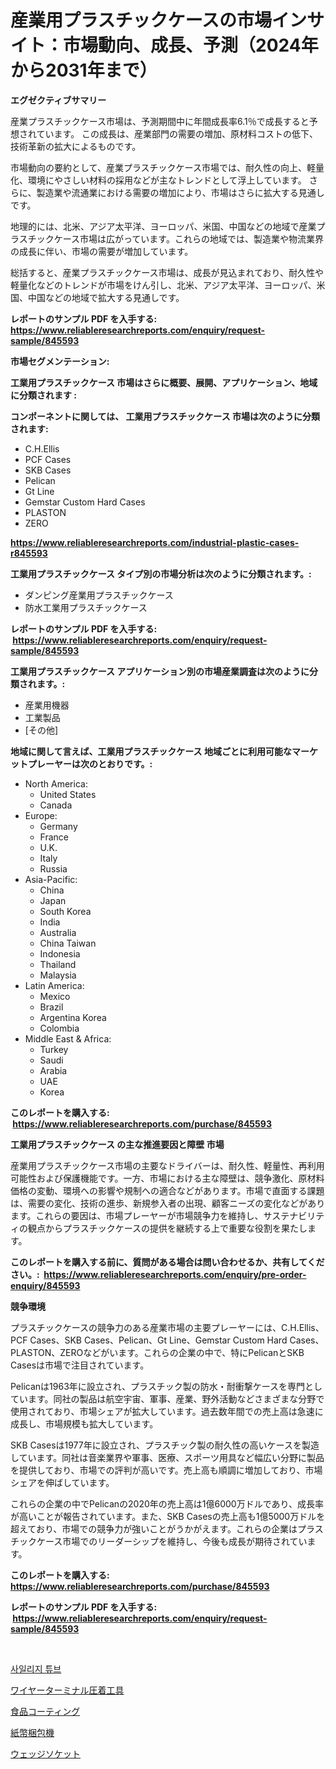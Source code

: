 <p><h1>産業用プラスチックケースの市場インサイト：市場動向、成長、予測（2024年から2031年まで）</h1></p><p><strong>エグゼクティブサマリー</strong></p>
<p><p>産業プラスチックケース市場は、予測期間中に年間成長率6.1％で成長すると予想されています。 この成長は、産業部門の需要の増加、原材料コストの低下、技術革新の拡大によるものです。</p><p>市場動向の要約として、産業プラスチックケース市場では、耐久性の向上、軽量化、環境にやさしい材料の採用などが主なトレンドとして浮上しています。 さらに、製造業や流通業における需要の増加により、市場はさらに拡大する見通しです。</p><p>地理的には、北米、アジア太平洋、ヨーロッパ、米国、中国などの地域で産業プラスチックケース市場は広がっています。これらの地域では、製造業や物流業界の成長に伴い、市場の需要が増加しています。</p><p>総括すると、産業プラスチックケース市場は、成長が見込まれており、耐久性や軽量化などのトレンドが市場をけん引し、北米、アジア太平洋、ヨーロッパ、米国、中国などの地域で拡大する見通しです。</p></p>
<p><strong>レポートのサンプル PDF を入手する: <a href="https://www.reliableresearchreports.com/enquiry/request-sample/845593">https://www.reliableresearchreports.com/enquiry/request-sample/845593</a></strong></p>
<p><strong>市場セグメンテーション:</strong></p>
<p><strong> 工業用プラスチックケース 市場はさらに概要、展開、アプリケーション、地域に分類されます :</strong></p>
<p><strong>コンポーネントに関しては、 工業用プラスチックケース 市場は次のように分類されます: &nbsp;</strong></p>
<p><ul><li>C.H.Ellis</li><li>PCF Cases</li><li>SKB Cases</li><li>Pelican</li><li>Gt Line</li><li>Gemstar Custom Hard Cases</li><li>PLASTON</li><li>ZERO</li></ul></p>
<p><strong><a href="https://www.reliableresearchreports.com/industrial-plastic-cases-r845593">https://www.reliableresearchreports.com/industrial-plastic-cases-r845593</a></strong></p>
<p><strong> 工業用プラスチックケース タイプ別の市場分析は次のように分類されます。:</strong></p>
<p><ul><li>ダンピング産業用プラスチックケース</li><li>防水工業用プラスチックケース</li></ul></p>
<p><strong>レポートのサンプル PDF を入手する: &nbsp;<a href="https://www.reliableresearchreports.com/enquiry/request-sample/845593">https://www.reliableresearchreports.com/enquiry/request-sample/845593</a></strong></p>
<p><strong> 工業用プラスチックケース アプリケーション別の市場産業調査は次のように分類されます。:</strong></p>
<p><ul><li>産業用機器</li><li>工業製品</li><li>[その他]</li></ul></p>
<p><strong>地域に関して言えば、工業用プラスチックケース 地域ごとに利用可能なマーケットプレーヤーは次のとおりです。:</strong></p>
<p><ul>
    <li>
        North America:
        <ul>
            <li>United States</li>
            <li>Canada</li>
        </ul>
    </li>
    <li>
        Europe:
        <ul>
            <li>Germany</li>
            <li>France</li>
            <li>U.K.</li>
            <li>Italy</li>
            <li>Russia</li>
        </ul>
    </li>
    <li>
        Asia-Pacific:
        <ul>
            <li>China</li>
            <li>Japan</li>
            <li>South Korea</li>
            <li>India</li>
            <li>Australia</li>
            <li>China Taiwan</li>
            <li>Indonesia</li>
            <li>Thailand</li>
            <li>Malaysia</li>
        </ul>
    </li>
    <li>
        Latin America:
        <ul>
            <li>Mexico</li>
            <li>Brazil</li>
            <li>Argentina Korea</li>
            <li>Colombia</li>
        </ul>
    </li>
    <li>
        Middle East & Africa:
        <ul>
            <li>Turkey</li>
            <li>Saudi</li>
            <li>Arabia</li>
            <li>UAE</li>
            <li>Korea</li>
        </ul>
    </li>
    </ul></p>
<p><strong>このレポートを購入する: &nbsp;<a href="https://www.reliableresearchreports.com/purchase/845593">https://www.reliableresearchreports.com/purchase/845593</a></strong></p>
<p><strong>工業用プラスチックケース の主な推進要因と障壁 市場</strong></p>
<p><p>産業用プラスチックケース市場の主要なドライバーは、耐久性、軽量性、再利用可能性および保護機能です。一方、市場における主な障壁は、競争激化、原材料価格の変動、環境への影響や規制への適合などがあります。市場で直面する課題は、需要の変化、技術の進歩、新規参入者の出現、顧客ニーズの変化などがあります。これらの要因は、市場プレーヤーが市場競争力を維持し、サステナビリティの観点からプラスチックケースの提供を継続する上で重要な役割を果たします。</p></p>
<p><strong>このレポートを購入する前に、質問がある場合は問い合わせるか、共有してください。:&nbsp; <a href="https://www.reliableresearchreports.com/enquiry/pre-order-enquiry/845593">https://www.reliableresearchreports.com/enquiry/pre-order-enquiry/845593</a></strong></p>
<p><strong>競争環境</strong></p>
<p><p>プラスチックケースの競争力のある産業市場の主要プレーヤーには、C.H.Ellis、PCF Cases、SKB Cases、Pelican、Gt Line、Gemstar Custom Hard Cases、PLASTON、ZEROなどがいます。これらの企業の中で、特にPelicanとSKB Casesは市場で注目されています。</p><p>Pelicanは1963年に設立され、プラスチック製の防水・耐衝撃ケースを専門としています。同社の製品は航空宇宙、軍事、産業、野外活動などさまざまな分野で使用されており、市場シェアが拡大しています。過去数年間での売上高は急速に成長し、市場規模も拡大しています。</p><p>SKB Casesは1977年に設立され、プラスチック製の耐久性の高いケースを製造しています。同社は音楽業界や軍事、医療、スポーツ用具など幅広い分野に製品を提供しており、市場での評判が高いです。売上高も順調に増加しており、市場シェアを伸ばしています。</p><p>これらの企業の中でPelicanの2020年の売上高は1億6000万ドルであり、成長率が高いことが報告されています。また、SKB Casesの売上高も1億5000万ドルを超えており、市場での競争力が強いことがうかがえます。これらの企業はプラスチックケース市場でのリーダーシップを維持し、今後も成長が期待されています。</p></p>
<p><strong>このレポートを購入する: &nbsp; <a href="https://www.reliableresearchreports.com/purchase/845593">https://www.reliableresearchreports.com/purchase/845593</a></strong></p>
<p><strong>レポートのサンプル PDF を入手する: &nbsp;<a href="https://www.reliableresearchreports.com/enquiry/request-sample/845593">https://www.reliableresearchreports.com/enquiry/request-sample/845593</a></strong><strong></strong></p>
<p>&nbsp;</p>
<p><p><a href="https://medium.com/@karenburke2009/%EC%8B%A4%ED%82%A4%EC%A7%80-%EA%B4%80-market-%EB%B6%84%EC%84%9D-cagr-%EC%8B%9C%EC%9E%A5-%EC%84%B8%EB%B6%84%ED%99%94-%EB%B0%8F-%EA%B8%80%EB%A1%9C%EB%B2%8C-%EC%82%B0%EC%97%85-%EA%B0%9C%EC%9A%94-a628db01c71a">사일리지 튜브</a></p><p><a href="https://medium.com/@lewis15david/%E3%83%AF%E3%82%A4%E3%83%A4%E3%83%BC%E3%82%BF%E3%83%BC%E3%83%9F%E3%83%8A%E3%83%AB%E5%9C%A7%E7%9D%80%E3%83%84%E3%83%BC%E3%83%AB%E5%B8%82%E5%A0%B4%E3%81%AE%E6%B4%9E%E5%AF%9F-%E5%B8%82%E5%A0%B4%E5%8B%95%E5%90%91-%E6%88%90%E9%95%B7-2024%E5%B9%B4%E3%81%8B%E3%82%892031%E5%B9%B4%E3%81%BE%E3%81%A7%E3%81%AE%E4%BA%88%E6%B8%AC-c92be30a035f">ワイヤーターミナル圧着工具</a></p><p><a href="https://medium.com/@r.aspinall_32685/%E9%A3%9F%E5%93%81%E3%82%B3%E3%83%BC%E3%83%86%E3%82%A3%E3%83%B3%E3%82%B0%E5%B8%82%E5%A0%B4-2031%E5%B9%B4%E3%81%BE%E3%81%A7%E3%81%AE%E3%83%88%E3%83%AC%E3%83%B3%E3%83%89-%E4%BA%88%E6%B8%AC-%E7%AB%B6%E4%BA%89%E5%88%86%E6%9E%90-9008de283c71">食品コーティング</a></p><p><a href="https://github.com/KaydenJohns1964/Market-Research-Report-List-1/blob/main/557616519293.md">紙幣梱包機</a></p><p><a href="https://github.com/marbadji/Market-Research-Report-List-1/blob/main/491111419292.md">ウェッジソケット</a></p></p>